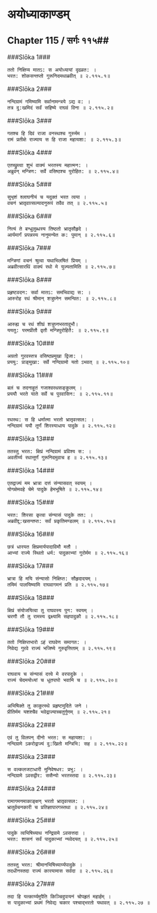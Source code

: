 अयोध्याकाण्डम्
===============================


## Chapter 115  / सर्गः ११५##


###Slōka 1###


    ततो निक्षिप्य मातऽ: स अयोध्यायां दृढव्रत: ।
    भरत: शोकसन्तप्तो गुरूनिदमथाब्रवीत् ॥ २.११५.१॥


###Slōka 2###


    नन्दिग्रामं गमिष्यामि सर्वानामन्त्रये ऽद्य व: ।
    तत्र दु:खमिदं सर्वं सहिष्ये राघवं विना ॥ २.११५.२॥


###Slōka 3###


    गतश्च हि दिवं राजा वनस्थश्च गुरुर्मम ।
    रामं प्रतीक्षे राज्याय स हि राजा महायशा: ॥ २.११५.३॥


###Slōka 4###


    एतच्छ्रुत्वा शुभं वाक्यं भरतस्य महात्मन: ।
    अब्रुवन् मन्त्रिण: सर्वे वसिष्ठश्च पुरोहित: ॥ २.११५.४॥


###Slōka 5###


    सुभृशं श्लाघनीयं च यदुक्तं भरत त्वया ।
    वचनं भ्रातृवात्सल्यादनुरूपं तवैव तत् ॥ २.११५.५॥


###Slōka 6###


    नित्यं ते बन्धुलुब्धस्य तिष्ठतो भ्रातृसौहृदे ।
    आर्यमार्गं प्रपन्नस्य नानुमन्येत क: पुमान् ॥ २.११५.६॥


###Slōka 7###


    मन्त्रिणां वचनं श्रुत्वा यथाभिलषितं प्रियम् ।
    अब्रवीत्सारथिं वाक्यं रथो मे युज्यतामिति ॥ २.११५.७॥


###Slōka 8###


    प्रहृष्टवदन: सर्वा मातऽ: समभिवाद्य स: ।
    आरुरोह रथं श्रीमान् शत्रुघ्नेन समन्वित: ॥ २.११५.८॥


###Slōka 9###


    आरुह्य च रथं शीघ्रं शत्रुघ्नभरतावुभौ।
    ययतु: परमप्रीतौ वृतौ मन्त्रिपुरोहितै: ॥ २.११५.९॥


###Slōka 10###


    अग्रतो गुरवस्तत्र वसिष्ठप्रमुखा द्विजा: ।
    प्रययु: प्राङ्मुखा: सर्वे नन्दिग्रामो यतो ऽभवत् ॥ २.११५.१०॥


###Slōka 11###


    बलं च तदनाहूतं गजाश्वरथसङ्कुलम् ।
    प्रययौ भरते याते सर्वे च पुरवासिन: ॥ २.११५.११॥


###Slōka 12###


    रथस्थ: स हि धर्मात्मा भरतो भ्रातृवत्सल: ।
    नन्दिग्रामं ययौ तूर्णं शिरस्याधाय पादुके ॥ २.११५.१२॥


###Slōka 13###


    ततस्तु भरत: क्षिप्रं नन्दिग्रामं प्रविश्य स: ।
    अवतीर्य्य रथात्तूर्णं गुरूनिदमुवाच ह ॥ २.११५.१३॥


###Slōka 14###


    एतद्राज्यं मम भ्रात्रा दत्तं संन्यासवत् स्वयम् ।
    योगक्षेमवहे चेमे पादुके हेमभूषिते ॥ २.११५.१४॥


###Slōka 15###


    भरत: शिरसा कृत्वा संन्यासं पादुके तत: ।
    अब्रवीद्दु:खसन्तप्त: सर्वं प्रकृतिमण्डलम् ॥ २.११५.१५॥


###Slōka 16###


    छत्रं धारयत क्षिप्रमार्यपादाविमौ मतौ ।
    आभ्यां राज्ये स्थितो धर्म: पादुकाभ्यां गुरोर्मम ॥ २.११५.१६॥


###Slōka 17###


    भ्रात्रा हि मयि संन्यासो निक्षिप्त: सौहृदादयम् ।
    तमिमं पालयिष्यामि राघवागमनं प्रति ॥ २.११५.१७॥


###Slōka 18###


    क्षिप्रं संयोजयित्वा तु राघवस्य पुन: स्वयम् ।
    चरणौ तौ तु रामस्य द्रक्ष्यामि सहपादुकौ ॥ २.११५.१८॥


###Slōka 19###


    ततो निक्षिप्तभारो ऽहं राघवेण समागत: ।
    निवेद्य गुरवे राज्यं भजिष्ये गुरुवृत्तिताम् ॥ २.११५.१९॥


###Slōka 20###


    राघवाय च संन्यासं दत्त्वे मे वरपादुके ।
    राज्यं चेदमयोध्यां च धूतपापो भवामि च ॥ २.११५.२०॥


###Slōka 21###


    अभिषिक्ते तु काकुत्स्थे प्रहृष्टमुदिते जने ।
    प्रीतिर्मम यशश्चैव भवेद्राज्याच्चतुर्गुणम् ॥ २.११५.२१॥


###Slōka 22###


    एवं तु विलपन् दीनो भरत: स महायशा: ।
    नन्दिग्रामे ऽकरोद्राज्यं दु:खितो मन्त्रिभि: सह ॥ २.११५.२२॥


###Slōka 23###


    स वल्कलजटाधारी मुनिवेषधर: प्रभु: ।
    नन्दिग्रामे ऽवसद्वीर: ससैन्यो भरतस्तदा ॥ २.११५.२३॥


###Slōka 24###


    रामागमनमाकाङ्क्षन् भरतो भ्रातृवत्सल: ।
    भ्रातुर्वचनकारी च प्रतिज्ञापारगस्तथा ॥ २.११५.२४॥


###Slōka 25###


    पादुके त्वभिषिच्याथ नन्द्रिग्रामे ऽवसत्तदा ।
    भरत: शासनं सर्वं पादुकाभ्यां न्यवेदयत् ॥ २.११५.२५॥


###Slōka 26###


    ततस्तु भरत: श्रीमानभिषिच्यार्य्यपादुके ।
    तदधीनस्तदा राज्यं कारयामास सर्वदा ॥ २.११५.२६॥


###Slōka 27###


    तदा हि यत्कार्य्यमुपैति किञ्चिदुपायनं चोपहृतं महार्हम् ।
    स पादुकाभ्यां प्रथमं निवेद्य चकार पश्चाद्भरतो यथावत् ॥ २.११५.२७ ॥


